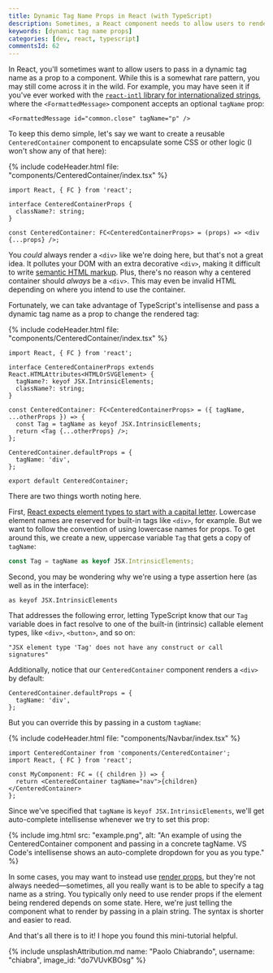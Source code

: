 ```yaml
---
title: Dynamic Tag Name Props in React (with TypeScript)
description: Sometimes, a React component needs to allow users to render a custom tag. Here's how you can pass dynamic tag names as props.
keywords: [dynamic tag name props]
categories: [dev, react, typescript]
commentsId: 62
---
```


In React, you'll sometimes want to allow users to pass in a dynamic tag name as a prop to a component. While this is a somewhat rare pattern, you may still come across it in the wild. For example, you may have seen it if you've ever worked with the [`react-intl` library for internationalized strings](https://formatjs.io/docs/react-intl/components/#formattedmessage), where the `<FormattedMessage>` component accepts an optional `tagName` prop:

```tsx
<FormattedMessage id="common.close" tagName="p" />
```

To keep this demo simple, let's say we want to create a reusable `CenteredContainer` component to encapsulate some CSS or other logic (I won't show any of that here):

{% include codeHeader.html file: "components/CenteredContainer/index.tsx" %}
```tsx
import React, { FC } from 'react';

interface CenteredContainerProps {
  className?: string;
}

const CenteredContainer: FC<CenteredContainerProps> = (props) => <div {...props} />;
```

You *could* always render a `<div>` like we're doing here, but that's not a great idea. It pollutes your DOM with an extra decorative `<div>`, making it difficult to write [semantic HTML markup](/blog/semantic-html-accessibility/). Plus, there's no reason why a centered container should *always* be a `<div>`. This may even be invalid HTML depending on where you intend to use the container.

Fortunately, we can take advantage of TypeScript's intellisense and pass a dynamic tag name as a prop to change the rendered tag:

{% include codeHeader.html file: "components/CenteredContainer/index.tsx" %}
```tsx
import React, { FC } from 'react';

interface CenteredContainerProps extends React.HTMLAttributes<HTMLOrSVGElement> {
  tagName?: keyof JSX.IntrinsicElements;
  className?: string;
}

const CenteredContainer: FC<CenteredContainerProps> = ({ tagName, ...otherProps }) => {
  const Tag = tagName as keyof JSX.IntrinsicElements;
  return <Tag {...otherProps} />;
};

CenteredContainer.defaultProps = {
  tagName: 'div',
};

export default CenteredContainer;
```

There are two things worth noting here.

First, [React expects element types to start with a capital letter](https://reactjs.org/docs/jsx-in-depth.html#user-defined-components-must-be-capitalized). Lowercase element names are reserved for built-in tags like `<div>`, for example. But we want to follow the convention of using lowercase names for props. To get around this, we create a new, uppercase variable `Tag` that gets a copy of `tagName`:

```typescript
const Tag = tagName as keyof JSX.IntrinsicElements;
```

Second, you may be wondering why we're using a type assertion here (as well as in the interface):

```tsx
as keyof JSX.IntrinsicElements
```

That addresses the following error, letting TypeScript know that our `Tag` variable does in fact resolve to one of the built-in (intrinsic) callable element types, like `<div>`, `<button>`, and so on:

```text
"JSX element type 'Tag' does not have any construct or call signatures"
```

Additionally, notice that our `CenteredContainer` component renders a `<div>` by default:

```tsx
CenteredContainer.defaultProps = {
  tagName: 'div',
};
```

But you can override this by passing in a custom `tagName`:

{% include codeHeader.html file: "components/Navbar/index.tsx" %}
```tsx
import CenteredContainer from 'components/CenteredContainer';
import React, { FC } from 'react';

const MyComponent: FC = ({ children }) => {
  return <CenteredContainer tagName="nav">{children}</CenteredContainer>
};
```

Since we've specified that `tagName` is `keyof JSX.IntrinsicElements`, we'll get auto-complete intellisense whenever we try to set this prop:

{% include img.html src: "example.png", alt: "An example of using the CenteredContainer component and passing in a concrete tagName. VS Code's intellisense shows an auto-complete dropdown for you as you type." %}

In some cases, you may want to instead use [render props](https://reactjs.org/docs/render-props.html), but they're not always needed—sometimes, all you really want is to be able to specify a tag name as a string. You typically only need to use render props if the element being rendered depends on some state. Here, we're just telling the component what to render by passing in a plain string. The syntax is shorter and easier to read.

And that's all there is to it! I hope you found this mini-tutorial helpful.

{% include unsplashAttribution.md name: "Paolo Chiabrando", username: "chiabra", image_id: "do7VUvKBOsg" %}
